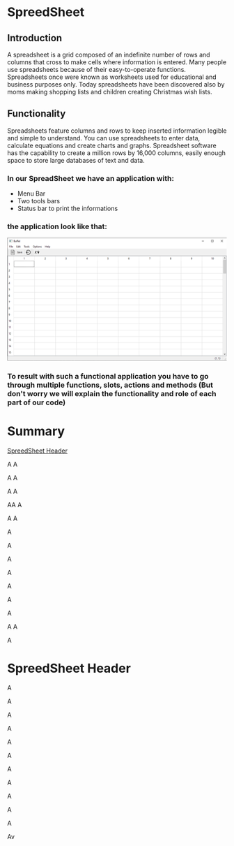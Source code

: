 # SpreedSheet

## Introduction

A spreadsheet is a grid composed of an indefinite number of rows and columns that cross to make cells where information is entered. Many people use spreadsheets because of their easy-to-operate functions. Spreadsheets once were known as worksheets used for educational and business purposes only. Today spreadsheets have been discovered also by moms making shopping lists and children creating Christmas wish lists.

## Functionality

Spreadsheets feature columns and rows to keep inserted information legible and simple to understand. You can use spreadsheets to enter data, calculate equations and create charts and graphs. Spreadsheet software has the capability to create a million rows by 16,000 columns, easily enough space to store large databases of text and data.

### **In  our SpreadSheet we have an application with:**

- Menu Bar
- Two tools bars
- Status bar to print the informations

### **the application look like that:**

![IMAGE](Spreedsheet.png)

### **To result with such a functional application you have to go through multiple functions, slots, actions and methods (But don't worry we will explain the functionality and role of each part of our code)** 

# Summary
[SpreedSheet Header](#spreedsheet-header)


A
A

A
A

A
A

AA
A

A
A

A


A

A


A

A


A


A

A
A


A


# SpreedSheet Header

A


A


A

A

A


A


A

A

A


A


A

Av
